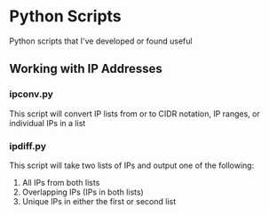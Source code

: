# Python Scripts

Python scripts that I've developed or found useful

## Working with IP Addresses

### ipconv.py

This script will convert IP lists from or to CIDR notation, IP ranges, or individual IPs in a list

### ipdiff.py

This script will take two lists of IPs and output one of the following:

1. All IPs from both lists
2. Overlapping IPs (IPs in both lists) 
3. Unique IPs in either the first or second list

